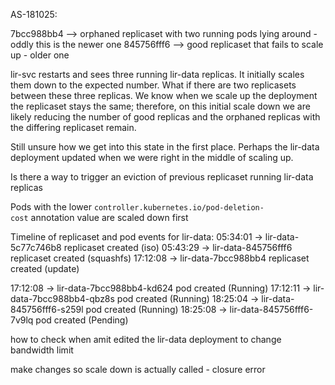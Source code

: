 AS-181025:

7bcc988bb4 --> orphaned replicaset with two running pods lying around - oddly this is the newer one
845756fff6 --> good replicaset that fails to scale up - older one

lir-svc restarts and sees three running lir-data replicas. It initially scales them down to the expected number. What if there are two replicasets between these three replicas. We know when we scale up the deployment the replicaset stays the same; therefore, on this initial scale down we are likely reducing the number of good replicas and the orphaned replicas with the differing replicaset remain.

Still unsure how we get into this state in the first place. Perhaps the lir-data deployment updated when we were right in the middle of scaling up. 

Is there a way to trigger an eviction of previous replicaset running lir-data replicas

Pods with the lower `controller.kubernetes.io/pod-deletion-cost` annotation value are scaled down first


Timeline of replicaset and pod events for lir-data:
05:34:01 -> lir-data-5c77c746b8 replicaset created (iso)
05:43:29 -> lir-data-845756fff6 replicaset created (squashfs)
17:12:08 -> lir-data-7bcc988bb4 replicaset created (update)

17:12:08 -> lir-data-7bcc988bb4-kd624 pod created (Running)
17:12:11 -> lir-data-7bcc988bb4-qbz8s pod created (Running)
18:25:04 -> lir-data-845756fff6-s259l pod created (Running) 
18:25:08 -> lir-data-845756fff6-7v9lq pod created (Pending)

how to check when amit edited the lir-data deployment to change bandwidth limit

make changes so scale down is actually called - closure error



